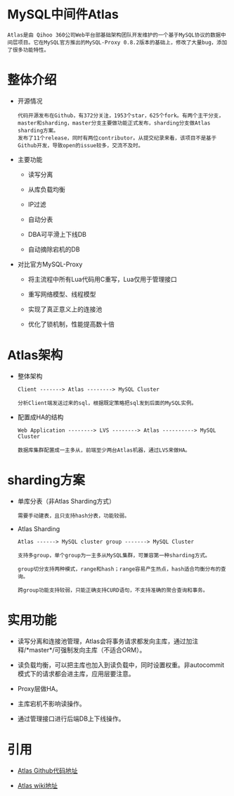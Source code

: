 

MySQL中间件Atlas
================


	Atlas是由 Qihoo 360公司Web平台部基础架构团队开发维护的一个基于MySQL协议的数据中间层项目。它在MySQL官方推出的MySQL-Proxy 0.8.2版本的基础上，修改了大量bug，添加了很多功能特性。



整体介绍
========


  * 开源情况


		代码开源发布在Github，有372分关注，1953个star，625个fork。有两个主干分支，master和sharding，master分支主要做功能正式发布，sharding分支做Atlas sharding方案。
		发布了11个release，同时有两位contributor。从提交纪录来看，该项目不是基于Github开发，导致open的issue较多，交流不及时。

  * 主要功能


	  * 读写分离

		
	  * 从库负载均衡


	  * IP过滤


	  * 自动分表


	  * DBA可平滑上下线DB

		
	  * 自动摘除宕机的DB


  * 对比官方MySQL-Proxy


	  * 将主流程中所有Lua代码用C重写，Lua仅用于管理接口

	  * 重写网络模型、线程模型

	  * 实现了真正意义上的连接池

	  * 优化了锁机制，性能提高数十倍



Atlas架构
=========


  * 整体架构


		Client -------> Atlas --------> MySQL Cluster

		分析Client端发送过来的sql，根据既定策略把sql发到后面的MySQL实例。


  * 配置成HA的结构

		Web Application --------> LVS --------> Atlas ----------> MySQL Cluster

		数据库集群配置成一主多从，前端至少两台Atlas机器，通过LVS来做HA。


sharding方案
============


  * 单库分表（非Atlas Sharding方式）

		需要手动建表，且只支持hash分表，功能较弱。


  * Atlas Sharding

		Atlas ------> MySQL cluster group -------> MySQL Cluster

		支持多group，单个group为一主多从MySQL集群，可兼容第一种sharding方式。

		group切分支持两种模式，range和hash；range容易产生热点，hash适合均衡分布的查询。

		跨group功能支持较弱，只能正确支持CURD语句，不支持准确的聚合查询和事务。

实用功能
========

  * 读写分离和连接池管理，Atlas会将事务请求都发向主库，通过加注释/\*master*/可强制发向主库（不适合ORM）。

  * 读负载均衡，可以把主库也加入到读负载中，同时设置权重。非autocommit模式下的请求都会进主库，应用层要注意。

  * Proxy层做HA。

  * 主库宕机不影响读操作。

  * 通过管理接口进行后端DB上下线操作。


引用
====

  * [Atlas Github代码地址](https://github.com/Qihoo360/Atlas)

  * [Atlas wiki地址](https://github.com/Qihoo360/Atlas/wiki)
